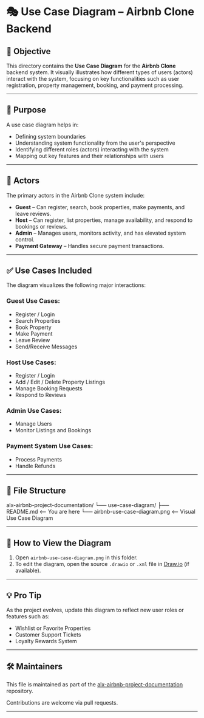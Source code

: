 # 🎭 Use Case Diagram – Airbnb Clone Backend

## 📌 Objective

This directory contains the **Use Case Diagram** for the **Airbnb Clone** backend system. It visually illustrates how different types of users (actors) interact with the system, focusing on key functionalities such as user registration, property management, booking, and payment processing.

---

## 🧭 Purpose

A use case diagram helps in:

- Defining system boundaries
- Understanding system functionality from the user's perspective
- Identifying different roles (actors) interacting with the system
- Mapping out key features and their relationships with users

---

## 👤 Actors

The primary actors in the Airbnb Clone system include:

- **Guest** – Can register, search, book properties, make payments, and leave reviews.
- **Host** – Can register, list properties, manage availability, and respond to bookings or reviews.
- **Admin** – Manages users, monitors activity, and has elevated system control.
- **Payment Gateway** – Handles secure payment transactions.

---

## ✅ Use Cases Included

The diagram visualizes the following major interactions:

### Guest Use Cases:
- Register / Login
- Search Properties
- Book Property
- Make Payment
- Leave Review
- Send/Receive Messages

### Host Use Cases:
- Register / Login
- Add / Edit / Delete Property Listings
- Manage Booking Requests
- Respond to Reviews

### Admin Use Cases:
- Manage Users
- Monitor Listings and Bookings

### Payment System Use Cases:
- Process Payments
- Handle Refunds

---

## 📁 File Structure

alx-airbnb-project-documentation/
└── use-case-diagram/
├── README.md <-- You are here
└── airbnb-use-case-diagram.png <-- Visual Use Case Diagram


---

## 📸 How to View the Diagram

1. Open `airbnb-use-case-diagram.png` in this folder.
2. To edit the diagram, open the source `.drawio` or `.xml` file in [Draw.io](https://draw.io) (if available).

---

## 💡 Pro Tip

As the project evolves, update this diagram to reflect new user roles or features such as:
- Wishlist or Favorite Properties
- Customer Support Tickets
- Loyalty Rewards System

---

## 🛠 Maintainers

This file is maintained as part of the [alx-airbnb-project-documentation](https://github.com/yourusername/alx-airbnb-project-documentation) repository.

Contributions are welcome via pull requests.

---
